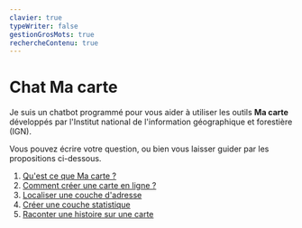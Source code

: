 ```yaml
---
clavier: true
typeWriter: false
gestionGrosMots: true
rechercheContenu: true
---
```

# Chat Ma carte

Je suis un chatbot programmé pour vous aider à utiliser les outils **Ma carte** développés par l'Institut national de l'information géographique et forestière (IGN).

Vous pouvez écrire votre question, ou bien vous laisser guider par les propositions ci-dessous.

1. [Qu'est ce que Ma carte ?](./macarte/macarte.md)
2. [Comment créer une carte en ligne ?](./mceditor/créer_une_carte.md)
3. [Localiser une couche d'adresse](./mcadresse/1_géocodage_localiser_des_adresses.md)
4. [Créer une couche statistique](./mcstat/créer_une_statistique.md)
5. [Raconter une histoire sur une carte](./mcstory/raconter_une_histoire.md)
